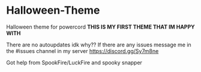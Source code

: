 # Halloween-Theme
Halloween theme for powercord **THIS IS MY FIRST THEME THAT IM HAPPY WITH**

There are no autoupdates idk why?? If there are any issues message me in the #issues channel in my server https://discord.gg/Sy7m8ne

Got help from SpookFire/LuckFire and spooky snapper
